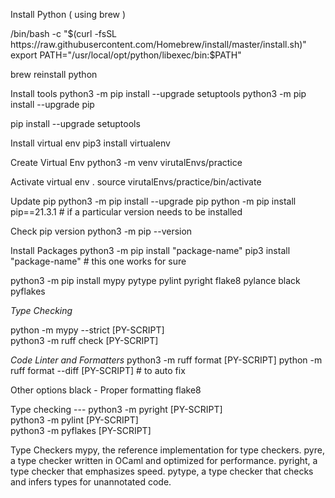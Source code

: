 
Install Python ( using brew ) 

   /bin/bash -c "$(curl -fsSL https://raw.githubusercontent.com/Homebrew/install/master/install.sh)"
   export PATH="/usr/local/opt/python/libexec/bin:$PATH"
 
   brew reinstall python


Install tools 
   python3 -m pip install --upgrade setuptools
   python3 -m pip install --upgrade pip


pip install --upgrade setuptools

Install virtual env
  pip3 install virtualenv


Create Virtual Env
  python3 -m venv virutalEnvs/practice

Activate virtual env .
  source virutalEnvs/practice/bin/activate

Update pip 
  python3 -m pip install --upgrade pip
  python -m pip install pip==21.3.1  # if a particular version needs to be installed 

Check pip version 
  python3 -m pip --version

Install Packages
  python3 -m pip install "package-name"
  pip3 install "package-name"  # this one works for sure 

 python3 -m  pip install mypy pytype pylint pyright flake8  pylance black pyflakes



*Type Checking*

   python -m mypy --strict  [PY-SCRIPT]  
   python3 -m ruff check  [PY-SCRIPT]  

*Code Linter and Formatters*
   python3 -m ruff format [PY-SCRIPT] 
   python -m ruff format --diff [PY-SCRIPT]    # to auto fix 

      
   Other options 
      black - Proper formatting
      flake8  


 
 

 


 


Type checking --- 
 python3 -m pyright    [PY-SCRIPT]  
 python3 -m pylint    [PY-SCRIPT]  
 python3 -m pyflakes  [PY-SCRIPT]  




Type Checkers
mypy, the reference implementation for type checkers.
pyre, a type checker written in OCaml and optimized for performance.
pyright, a type checker that emphasizes speed.
pytype, a type checker that checks and infers types for unannotated code.




